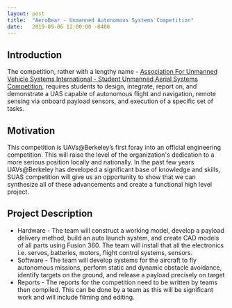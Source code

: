 ```yaml
---
layout: post
title:  "AeroBear - Unmanned Autonomous Systems Competition"
date:   2019-09-06 12:00:00 -0400
---
```


## Introduction

The competition, rather with a lengthy name - <a href="https://www.auvsi-suas.org" nofollow>Association For Unmanned Vehicle Systems International -
Student Unmanned Aerial Systems Competition</a>, requires students to design, integrate, report on, and demonstrate a UAS
capable of autonomous flight and navigation, remote sensing via onboard payload
sensors, and execution of a specific set of tasks.

## Motivation
This competition is UAVs@Berkeley’s first foray into an official engineering competition. This will raise
the level of the organization's dedication to a more serious position locally and nationally. In the past
few years UAVs@Berkeley has developed a significant base of knowledge and skills,
SUAS competition will give us an opportunity to show that we can synthesize all of these
advancements and create a functional high level project.

## Project Description

* Hardware - The team will construct a working model, develop a payload delivery method, build
an auto launch system, and create CAD models of all parts using Fusion 360. The team will
install that all the electronics i.e. servos, batteries, motors, flight control systems, sensors.
* Software - The team will develop systems for the aircraft to fly autonomous missions, perform
static and dynamic obstacle avoidance, identify targets on the ground, and release a payload
precisely on target
* Reports - The reports for the competition need to be written by teams then compiled. This can be
done by a team as this will be significant work and will include filming and editing.


<!--<div class="video-wrapper">
	<div class="video-responsive">
		<iframe width="560" height="315" src="https://www.youtube.com/embed/EP_dnBTCZg0?rel=0" frameborder="0" allow="autoplay; encrypted-media" allowfullscreen></iframe>
	</div>
</div>
-->

